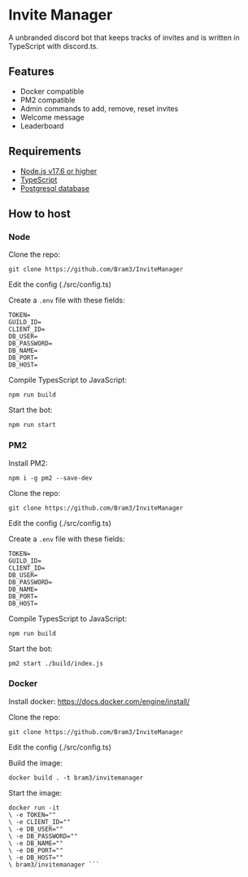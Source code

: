 # Invite Manager

A unbranded discord bot that keeps tracks of invites and is written in TypeScript with discord.ts.

## Features

- Docker compatible
- PM2 compatible
- Admin commands to add, remove, reset invites
- Welcome message
- Leaderboard

## Requirements

- [Node.js v17.6 or higher](https://nodejs.org/en/download/)
- [TypeScript](https://www.typescriptlang.org/download)
- [Postgresql database](https://www.postgresql.org/)

## How to host

### Node

Clone the repo:

```
git clone https://github.com/Bram3/InviteManager
```

Edit the config (./src/config.ts)

Create a `.env` file with these fields:

```
TOKEN=
GUILD_ID=
CLIENT_ID=
DB_USER=
DB_PASSWORD=
DB_NAME=
DB_PORT=
DB_HOST=
```

Compile TypesScript to JavaScript:

```
npm run build
```

Start the bot:

```
npm run start
```

### PM2

Install PM2:

```
npm i -g pm2 --save-dev
```

Clone the repo:

```
git clone https://github.com/Bram3/InviteManager
```

Edit the config (./src/config.ts)

Create a `.env` file with these fields:

```
TOKEN=
GUILD_ID=
CLIENT_ID=
DB_USER=
DB_PASSWORD=
DB_NAME=
DB_PORT=
DB_HOST=
```

Compile TypesScript to JavaScript:

```
npm run build
```

Start the bot:

```
pm2 start ./build/index.js
```

### Docker

Install docker: https://docs.docker.com/engine/install/

Clone the repo:

```
git clone https://github.com/Bram3/InviteManager
```

Edit the config (./src/config.ts)

Build the image:

```
docker build . -t bram3/invitemanager
```

Start the image:

````
docker run -it
\ -e TOKEN=""
\ -e CLIENT_ID=""
\ -e DB_USER=""
\ -e DB_PASSWORD=""
\ -e DB_NAME=""
\ -e DB_PORT=""
\ -e DB_HOST=""
\ bram3/invitemanager ```
````
